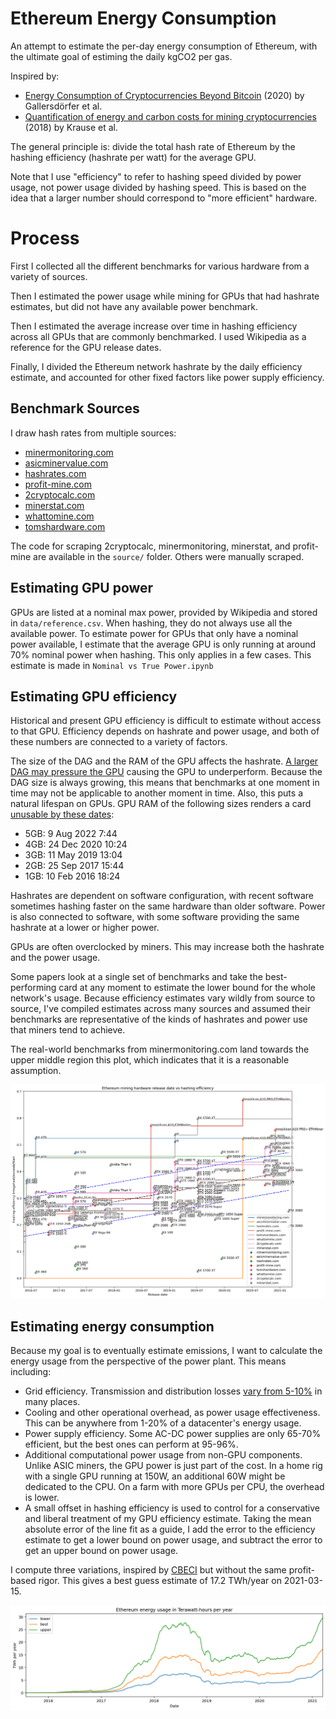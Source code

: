 # Ethereum Energy Consumption

An attempt to estimate the per-day energy consumption of Ethereum, with the ultimate goal of estiming the daily kgCO2 per gas.

Inspired by:

- [Energy Consumption of Cryptocurrencies Beyond Bitcoin](https://www.cell.com/joule/fulltext/S2542-4351(20)30331-7) (2020) by Gallersdörfer et al.
- [Quantification of energy and carbon costs for mining cryptocurrencies](https://www.nature.com/articles/s41893-018-0152-7) (2018) by Krause et al.

The general principle is: divide the total hash rate of Ethereum by the hashing efficiency (hashrate per watt) for the average GPU.

Note that I use "efficiency" to refer to hashing speed divided by power usage, not power usage divided by hashing speed. This is based on the idea that a larger number should correspond to "more efficient" hardware.

# Process

First I collected all the different benchmarks for various hardware from a variety of sources.

Then I estimated the power usage while mining for GPUs that had hashrate estimates, but did not have any available power benchmark.

Then I estimated the average increase over time in hashing efficiency across all GPUs that are commonly benchmarked. I used Wikipedia as a reference for the GPU release dates.

Finally, I divided the Ethereum network hashrate by the daily efficiency estimate, and accounted for other fixed factors like power supply efficiency.

## Benchmark Sources

I draw hash rates from multiple sources:

- [minermonitoring.com](https://minermonitoring.com)
- [asicminervalue.com](https://asicminervalue.com)
- [hashrates.com](https://hashrates.com)
- [profit-mine.com](https://profit-mine.com/)
- [2cryptocalc.com](https://2cryptocalc.com/)
- [minerstat.com](https://minerstat.com/)
- [whattomine.com](https://whattomine.com/)
- [tomshardware.com](https://tomshardware.com/)

The code for scraping 2cryptocalc, minermonitoring, minerstat, and profit-mine are available in the `source/` folder. Others were manually scraped.

## Estimating GPU power

GPUs are listed at a nominal max power, provided by Wikipedia and stored in `data/reference.csv`. When hashing, they do not always use all the available power. To estimate power for GPUs that only have a nominal power available, I estimate that the average GPU is only running at around 70% nominal power when hashing. This only applies in a few cases. This estimate is made in `Nominal vs True Power.ipynb`

## Estimating GPU efficiency

Historical and present GPU efficiency is difficult to estimate without access to that GPU. Efficiency depends on hashrate and power usage, and both of these numbers are connected to a variety of factors.

The size of the DAG and the RAM of the GPU affects the hashrate. [A larger DAG may pressure the GPU](https://www.techspot.com/article/1438-ethereum-mining-gpu-benchmark/) causing the GPU to underperform. Because the DAG size is always growing, this means that benchmarks at one moment in time may not be applicable to another moment in time. Also, this puts a natural lifespan on GPUs. GPU RAM of the following sizes renders a card [unusable by these dates](https://minerstat.com/dag-size-calculator):

- 5GB: 9 Aug 2022 7:44
- 4GB: 24 Dec 2020 10:24
- 3GB: 11 May 2019 13:04
- 2GB: 25 Sep 2017 15:44
- 1GB: 10 Feb 2016 18:24

Hashrates are dependent on software configuration, with recent software sometimes hashing faster on the same hardware than older software. Power is also connected to software, with some software providing the same hashrate at a lower or higher power.

GPUs are often overclocked by miners. This may increase both the hashrate and the power usage.

Some papers look at a single set of benchmarks and take the best-performing card at any moment to estimate the lower bound for the whole network's usage. Because efficiency estimates vary wildly from source to source, I've compiled estimates across many sources and assumed their benchmarks are representative of the kinds of hashrates and power use that miners tend to achieve.

The real-world benchmarks from minermonitoring.com land towards the upper middle region this plot, which indicates that it is a reasonable assumption.

![](images/gpu-efficiency.png)

## Estimating energy consumption

Because my goal is to eventually estimate emissions, I want to calculate the energy usage from the perspective of the power plant. This means including:

- Grid efficiency. Transmission and distribution losses [vary from 5-10%](http://insideenergy.org/2015/11/06/lost-in-transmission-how-much-electricity-disappears-between-a-power-plant-and-your-plug/) in many places.
- Cooling and other operational overhead, as power usage effectiveness. This can be anywhere from 1-20% of a datacenter's energy usage.
- Power supply efficiency. Some AC-DC power supplies are only 65-70% efficient, but the best ones can perform at 95-96%.
- Additional computational power usage from non-GPU components. Unlike ASIC miners, the GPU power is just part of the cost. In a home rig with a single GPU running at 150W, an additional 60W might be dedicated to the CPU. On a farm with more GPUs per CPU, the overhead is lower.
- A small offset in hashing efficiency is used to control for a conservative and liberal treatment of my GPU efficiency estimate. Taking the mean absolute error of the line fit as a guide, I add the error to the efficiency estimate to get a lower bound on power usage, and subtract the error to get an upper bound on power usage.

I compute three variations, inspired by [CBECI](https://cbeci.org/) but without the same profit-based rigor. This gives a best guess estimate of 17.2 TWh/year on 2021-03-15.

![](images/energy.png)